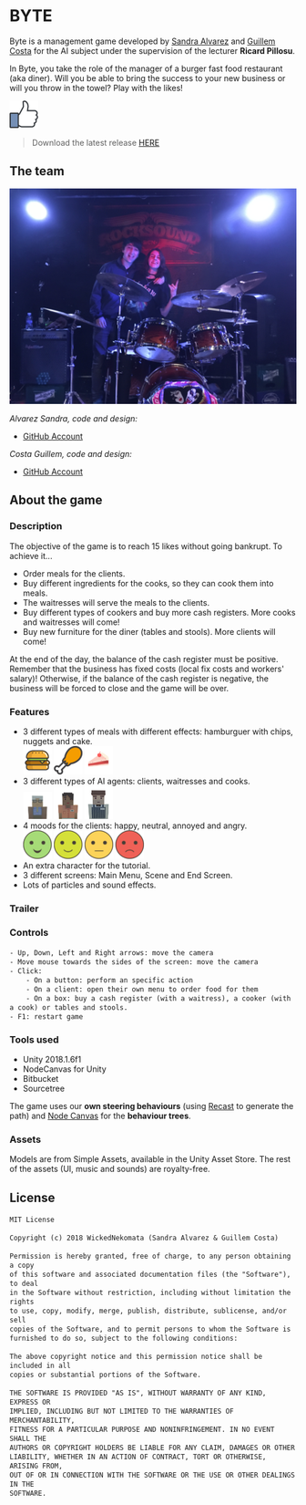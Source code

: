 # BYTE

Byte is a management game developed by [Sandra Alvarez](https://github.com/Sandruski) and [Guillem Costa](https://github.com/datBeQuiet) for the AI subject under the supervision of the lecturer <b>Ricard Pillosu</b>. 

In Byte, you take the role of the manager of a burger fast food restaurant (aka diner).
Will you be able to bring the success to your new business or will you throw in the towel? Play with the likes!

<img src="Like.png" width="50"><br>

> Download the latest release [HERE](https://github.com/WickedNekomata/Byte/releases)

## The team

![](team_photo.JPG)

<i>Alvarez Sandra, code and design:</i>
- [GitHub Account](https://github.com/datBeQuiet)
	
<i>Costa Guillem, code and design:</i>
- [GitHub Account](https://github.com/Sandruski)

## About the game

### Description

The objective of the game is to reach 15 likes without going bankrupt. To achieve it...

- Order meals for the clients.
- Buy different ingredients for the cooks, so they can cook them into meals.
- The waitresses will serve the meals to the clients.
- Buy different types of cookers and buy more cash registers. More cooks and waitresses will come!
- Buy new furniture for the diner (tables and stools). More clients will come!

At the end of the day, the balance of the cash register must be positive. 
Remember that the business has fixed costs (local fix costs and workers' salary)! 
Otherwise, if the balance of the cash register is negative, the business will be forced to close and the game will be over.

### Features

- 3 different types of meals with different effects: hamburguer with chips, nuggets and cake.<br>
<img src="burguer.png" width="50"> <img src="food.png" width="50"> <img src="cake.png" width="50">
- 3 different types of AI agents: clients, waitresses and cooks.<br>
<img src="grandma.png" width="50"> <img src="waitress.png" width="50"> <img src="shopKeeper.png" width="50">
- 4 moods for the clients: happy, neutral, annoyed and angry.<br>
<img src="happyFace.png" width="50"> <img src="neutralFace.png" width="50"> <img src="sadFace.png" width="50"> <img src="angryFace.png" width="50">
- An extra character for the tutorial.
- 3 different screens: Main Menu, Scene and End Screen.
- Lots of particles and sound effects.

### Trailer

### Controls

```
- Up, Down, Left and Right arrows: move the camera
- Move mouse towards the sides of the screen: move the camera
- Click: 
	- On a button: perform an specific action
	- On a client: open their own menu to order food for them
	- On a box: buy a cash register (with a waitress), a cooker (with a cook) or tables and stools.
- F1: restart game
```

### Tools used

- Unity 2018.1.6f1
- NodeCanvas for Unity
- Bitbucket
- Sourcetree

The game uses our <b>own steering behaviours</b> (using [Recast](https://github.com/recastnavigation/recastnavigation) to generate the path) and [Node Canvas](http://nodecanvas.paradoxnotion.com/) for the <b>behaviour trees</b>.
 
### Assets

Models are from Simple Assets, available in the Unity Asset Store. The rest of the assets (UI, music and sounds) are royalty-free.

## License

```
MIT License

Copyright (c) 2018 WickedNekomata (Sandra Alvarez & Guillem Costa)

Permission is hereby granted, free of charge, to any person obtaining a copy
of this software and associated documentation files (the "Software"), to deal
in the Software without restriction, including without limitation the rights
to use, copy, modify, merge, publish, distribute, sublicense, and/or sell
copies of the Software, and to permit persons to whom the Software is
furnished to do so, subject to the following conditions:

The above copyright notice and this permission notice shall be included in all
copies or substantial portions of the Software.

THE SOFTWARE IS PROVIDED "AS IS", WITHOUT WARRANTY OF ANY KIND, EXPRESS OR
IMPLIED, INCLUDING BUT NOT LIMITED TO THE WARRANTIES OF MERCHANTABILITY,
FITNESS FOR A PARTICULAR PURPOSE AND NONINFRINGEMENT. IN NO EVENT SHALL THE
AUTHORS OR COPYRIGHT HOLDERS BE LIABLE FOR ANY CLAIM, DAMAGES OR OTHER
LIABILITY, WHETHER IN AN ACTION OF CONTRACT, TORT OR OTHERWISE, ARISING FROM,
OUT OF OR IN CONNECTION WITH THE SOFTWARE OR THE USE OR OTHER DEALINGS IN THE
SOFTWARE.
```
